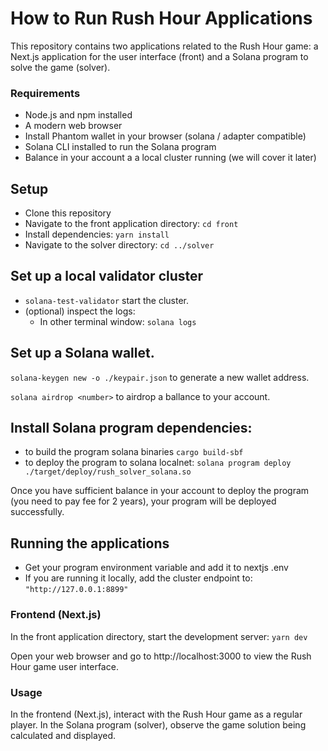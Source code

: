 # How to Run Rush Hour Applications

This repository contains two applications related to the Rush Hour game: a Next.js application for the user interface (front) and a Solana program to solve the game (solver).

### Requirements

- Node.js and npm installed
- A modern web browser
- Install Phantom wallet in your browser (solana / adapter compatible)
- Solana CLI installed to run the Solana program
- Balance in your account a a local cluster running (we will cover it later)

## Setup

- Clone this repository
- Navigate to the front application directory:
  `cd front`
- Install dependencies: `yarn install`
- Navigate to the solver directory: `cd ../solver`

## Set up a local validator cluster

- `solana-test-validator` start the cluster.
- (optional) inspect the logs:
  - In other terminal window: `solana logs`

## Set up a Solana wallet.

`solana-keygen new -o ./keypair.json` to generate a new wallet address.

`solana airdrop <number>` to airdrop a ballance to your account.

## Install Solana program dependencies:

- to build the program solana binaries `cargo build-sbf`
- to deploy the program to solana localnet: `solana program deploy ./target/deploy/rush_solver_solana.so`

Once you have sufficient balance in your account to deploy the program (you need to pay fee for 2 years), your program will be deployed successfully.

## Running the applications

- Get your program environment variable and add it to nextjs .env
- If you are running it locally, add the cluster endpoint to: `"http://127.0.0.1:8899"`

### Frontend (Next.js)

In the front application directory, start the development server:
`yarn dev`

Open your web browser and go to http://localhost:3000 to view the Rush Hour game user interface.

### Usage

In the frontend (Next.js), interact with the Rush Hour game as a regular player. In the Solana program (solver), observe the game solution being calculated and displayed.
